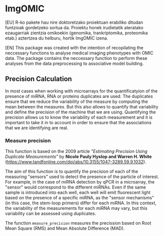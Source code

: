 # ImgOMIC

[EU] R-ko pakete hau nire doktoretzako proiektuan erabiliko ditudan funtzioak gordetzeko sortua da. Proiektu honek irudietatik ateratako ezaugarriak zientzia omikoekin (genomika, trankriptomika, proteomika etab.) aztertzea du helburu, hortik ImgOMIC izena.

[EN] This package was created with the intention of recopilating the neccessary functions to analyse medical imaging phenotypes with OMIC data. The package contains the neccessary function to perform these analyses from the data preprocessing to associative model building.

## Precision Calculation

In most cases when working with microarrays for the quantificatyion of the presence of miRNA, RNA or proteins duplicates are used. The duplicates ensure that we reduce the variability of the measure by computing the mean between the measures. But this also allows to quantify that variability and define the precision of the machine that we are using. Quantifying the precision allows us to know the variability of each measurement and it is important to take it in to account in order to ensure that the associations that we are identifying are real.

### Measure precision

This function is based on the 2009 article _"Estimating Precision Using Duplicate Measurements"_ by **Nicole Pauly Hyslop and Warren H. White** (https://www.tandfonline.com/doi/abs/10.3155/1047-3289.59.9.1032). 

The aim of this function is to quantify the precision of each of the measuring "sensors" used to detect the presence of the particle of interest. For example, in the case of miRNA detection by qPCR in a microarray, the "sensor" would correspond to the different miRNAs. Even if the same sample is introduced into each well, each well will emit fluorescent light based on the presence of a specific miRNA, as the "sensor mechanisms" (in this case, the stem-loop primers) differ for each miRNA. In this context, the variability of the measurements for each miRNA may vary, but this variability can be assessed using duplicates.

The function `measure_precision` measures the precission based on Root Mean Square (RMS) and Mean Absolute Difference (MAD).
